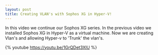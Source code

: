 ```yaml
---
layout: post
title: Creating VLAN's with Sophos XG in Hyper-V!
---
```

In this video we continue our Sophos XG series. In the previous video we installed Sophos XG in Hyper-V as a virtual machine.
Now we are creating Vlan's and allowing Hyper-v to 'Trunk' the vlan's.

{% youtube https://youtu.be/1GrQDet3XlU %}
